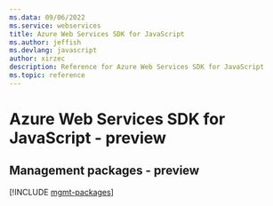 ```yaml
---
ms.data: 09/06/2022
ms.service: webservices
title: Azure Web Services SDK for JavaScript
ms.author: jeffish
ms.devlang: javascript
author: xirzec
description: Reference for Azure Web Services SDK for JavaScript
ms.topic: reference
---
```

# Azure Web Services SDK for JavaScript - preview

## Management packages - preview
[!INCLUDE [mgmt-packages](web-services-mgmt-index.md)]
